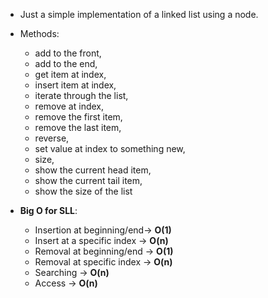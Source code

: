 * Just a simple implementation of a linked list using a node.

* Methods: 
    - add to the front, 
    - add to the end, 
    - get item at index,
    - insert item at index,
    - iterate through the list,
    - remove at index,
    - remove the first item,
    - remove the last item,
    - reverse,
    - set value at index to something new,
    - size,
    - show the current head item,
    - show the current tail item,
    - show the size of the list

* **Big O for SLL**:
    - Insertion at beginning/end-> **O(1)**
    - Insert at a specific index -> **O(n)**
    - Removal at beginning/end -> **O(1)**
    - Removal at specific index -> **O(n)**
    - Searching -> **O(n)**
    - Access -> **O(n)**
    